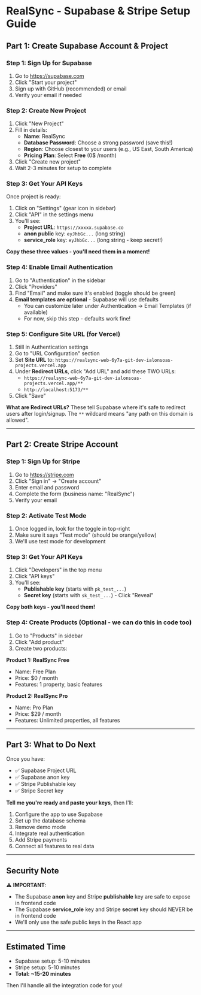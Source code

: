 # RealSync - Supabase & Stripe Setup Guide

## Part 1: Create Supabase Account & Project

### Step 1: Sign Up for Supabase
1. Go to https://supabase.com
2. Click "Start your project"
3. Sign up with GitHub (recommended) or email
4. Verify your email if needed

### Step 2: Create New Project
1. Click "New Project"
2. Fill in details:
   - **Name**: RealSync
   - **Database Password**: Choose a strong password (save this!)
   - **Region**: Choose closest to your users (e.g., US East, South America)
   - **Pricing Plan**: Select **Free** (0$ /month)
3. Click "Create new project"
4. Wait 2-3 minutes for setup to complete

### Step 3: Get Your API Keys
Once project is ready:
1. Click on "Settings" (gear icon in sidebar)
2. Click "API" in the settings menu
3. You'll see:
   - **Project URL**: `https://xxxxx.supabase.co`
   - **anon public** key: `eyJhbGc...` (long string)
   - **service_role** key: `eyJhbGc...` (long string - keep secret!)

**Copy these three values - you'll need them in a moment!**

### Step 4: Enable Email Authentication
1. Go to "Authentication" in the sidebar
2. Click "Providers"
3. Find "Email" and make sure it's enabled (toggle should be green)
4. **Email templates are optional** - Supabase will use defaults
   - You can customize later under Authentication → Email Templates (if available)
   - For now, skip this step - defaults work fine!

### Step 5: Configure Site URL (for Vercel)
1. Still in Authentication settings
2. Go to "URL Configuration" section
3. Set **Site URL** to: `https://realsync-web-6y7a-git-dev-ialonsoas-projects.vercel.app`
4. Under **Redirect URLs**, click "Add URL" and add these TWO URLs:
   - `https://realsync-web-6y7a-git-dev-ialonsoas-projects.vercel.app/**`
   - `http://localhost:5173/**`
5. Click "Save"

**What are Redirect URLs?**
These tell Supabase where it's safe to redirect users after login/signup. The `**` wildcard means "any path on this domain is allowed".

---

## Part 2: Create Stripe Account

### Step 1: Sign Up for Stripe
1. Go to https://stripe.com
2. Click "Sign in" → "Create account"
3. Enter email and password
4. Complete the form (business name: "RealSync")
5. Verify your email

### Step 2: Activate Test Mode
1. Once logged in, look for the toggle in top-right
2. Make sure it says "Test mode" (should be orange/yellow)
3. We'll use test mode for development

### Step 3: Get Your API Keys
1. Click "Developers" in the top menu
2. Click "API keys"
3. You'll see:
   - **Publishable key** (starts with `pk_test_...`)
   - **Secret key** (starts with `sk_test_...`) - Click "Reveal"

**Copy both keys - you'll need them!**

### Step 4: Create Products (Optional - we can do this in code too)
1. Go to "Products" in sidebar
2. Click "Add product"
3. Create two products:

**Product 1: RealSync Free**
- Name: Free Plan
- Price: $0 / month
- Features: 1 property, basic features

**Product 2: RealSync Pro**
- Name: Pro Plan
- Price: $29 / month
- Features: Unlimited properties, all features

---

## Part 3: What to Do Next

Once you have:
- ✅ Supabase Project URL
- ✅ Supabase anon key
- ✅ Stripe Publishable key
- ✅ Stripe Secret key

**Tell me you're ready and paste your keys**, then I'll:
1. Configure the app to use Supabase
2. Set up the database schema
3. Remove demo mode
4. Integrate real authentication
5. Add Stripe payments
6. Connect all features to real data

---

## Security Note

⚠️ **IMPORTANT**:
- The Supabase **anon** key and Stripe **publishable** key are safe to expose in frontend code
- The Supabase **service_role** key and Stripe **secret** key should NEVER be in frontend code
- We'll only use the safe public keys in the React app

---

## Estimated Time
- Supabase setup: 5-10 minutes
- Stripe setup: 5-10 minutes
- **Total: ~15-20 minutes**

Then I'll handle all the integration code for you!
